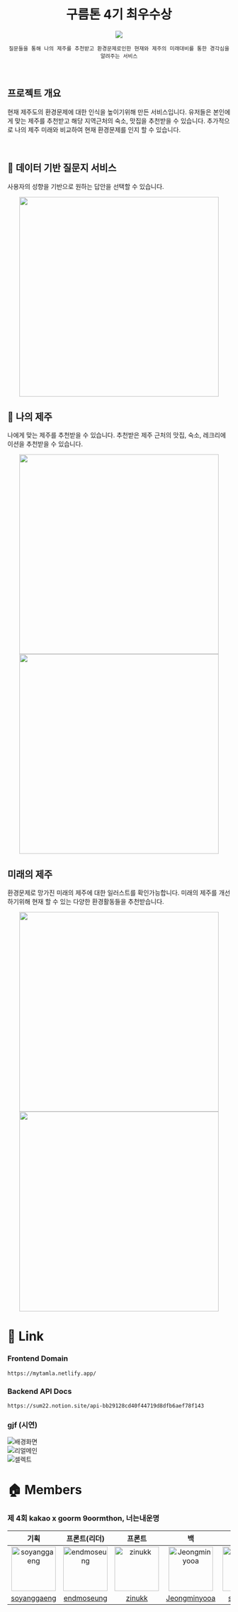 <div align="center">

# **구름톤 4기 최우수상**

<img src="https://velog.velcdn.com/images/zinukk/post/cfc33f92-e92a-454c-9f8e-52e9e93cfecf/image.png" ><br>

    질문들을 통해 나의 제주를 추천받고 환경문제로인한 현재와 제주의 미래대비를 통한 경각심을 알려주는 서비스

</div>

<br>

## 프로젝트 개요

현재 제주도의 환경문제에 대한 인식을 높이기위해 만든 서비스입니다.
유저들은 본인에게 맞는 제주를 추천받고 해당 지역근처의 숙소, 맛집을 추천받을 수 있습니다. 추가적으로 나의 제주 미래와 비교하여 현재 환경문제를 인지 할 수 있습니다.

<br/>

## 📍 데이터 기반 질문지 서비스

사용자의 성향을 기반으로 원하는 답안을 선택할 수 있습니다.

<p align="center"><img src="https://user-images.githubusercontent.com/103626175/209898173-ca1add7b-007f-4a42-a3a2-b6051a81501e.png" height="450px"> </p>

## 📑 나의 제주

나에게 맞는 제주를 추천받을 수 있습니다.
추천받은 제주 근처의 맛집, 숙소, 레크리에이션을 추천받을 수 있습니다.

<p align="center">
<img src="https://user-images.githubusercontent.com/103626175/209898248-ebc7f676-f241-4551-bd83-34c328ac9e70.png" height="450px">  
<img src="https://user-images.githubusercontent.com/103626175/209898262-17175f35-d781-4c35-ba41-d800be76354b.png" height="450px">  
</p>

## 미래의 제주

환경문제로 망가진 미래의 제주에 대한 일러스트를 확인가능합니다.
미래의 제주를 개선하기위해 현재 할 수 있는 다양한 환경활동들을 추천받습니다.

<p align="center">
<img src="https://user-images.githubusercontent.com/103626175/209898322-53e0d28c-a3fd-4656-85b8-a22c7b0bd829.png" height="450px">  
<img src="https://user-images.githubusercontent.com/103626175/209898384-0c96545d-90f8-4ef3-b6ac-d95b883fc993.png" height="450px">  
</p>

# 📎 Link

### Frontend Domain

`https://mytamla.netlify.app/`

### Backend API Docs

`https://sum22.notion.site/api-bb29128cd40f44719d8dfb6aef78f143`

### gjf (시연)

![배경화면](https://user-images.githubusercontent.com/103626175/209897331-b9ed7ff7-ef2c-48c0-9e95-b969ca1820d9.gif)<br>
![리얼메인](https://user-images.githubusercontent.com/103626175/209897333-b8491109-f0d1-46b1-9dbf-b958832548f7.gif)<br>
![셀렉트](https://user-images.githubusercontent.com/103626175/209897354-109ac71e-c046-4f4d-a30b-1ec2b72b3049.gif)<br>

# 🏠 Members

### 제 4회 kakao x goorm 9oormthon, 너는내운명

|                                                        기획                                                        |                                                프론트(리더)                                                 |                                                 프론트                                                 |                                                      백                                                      |                                                 디자이너                                                 |
| :----------------------------------------------------------------------------------------------------------------: | :---------------------------------------------------------------------------------------------------------: | :----------------------------------------------------------------------------------------------------: | :----------------------------------------------------------------------------------------------------------: | :------------------------------------------------------------------------------------------------------: |
| <img src="https://avatars.githubusercontent.com/u/102569551?s=100&v=4" alt="soyanggaeng" width="100" height="100"> | <img src="https://avatars.githubusercontent.com/u/103626175?v=4" alt="endmoseung" width="100" height="100"> | <img src="https://avatars.githubusercontent.com/u/97172321?v=4" alt="zinukk" width="100" height="100"> | <img src="https://avatars.githubusercontent.com/u/78305431?v=4" alt="Jeongminyooa" width="100" height="100"> | <img src="https://avatars.githubusercontent.com/u/121597854?v=4" alt="sumsum2" width="100" height="100"> |
|                                   [soyanggaeng](https://github.com/soyanggaeng)                                    |                          [endmoseung](https://github.com/endmoseung?tab=following)                          |                                  [zinukk](https://github.com/zinukk)                                   |                               [Jeongminyooa](https://github.com/Jeongminyooa)                                |                                  [sumsum2](https://github.com/sumsum2)                                   |
